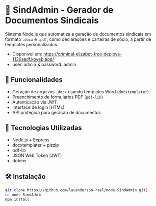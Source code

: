 # 🧾 SindAdmin - Gerador de Documentos Sindicais

Sistema Node.js que automatiza a geração de documentos sindicais em formato `.docx` e `.pdf`, como declarações e carteiras de sócio, a partir de templates personalizados.
- Disponivel em: https://criminal-elizabet-free-deploys-1136aadf.koyeb.app/
- user: admin & password: admin

## 📌 Funcionalidades

- Geração de arquivos `.docx` usando templates Word (`docxtemplater`)
- Preenchimento de formulários PDF (`pdf-lib`)
- Autenticação via JWT
- Interface de login (HTML)
- API protegida para geração de documentos

## 🚀 Tecnologias Utilizadas

- Node.js + Express
- docxtemplater + pizzip
- pdf-lib
- JSON Web Token (JWT)
- dotenv

## 🛠️ Instalação

```bash
git clone https://github.com/lauanderson-rael/node-SindAdmin.git)
cd node-SindAdmin
npm install
